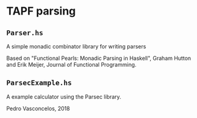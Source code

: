 # TAPF parsing

## `Parser.hs`

A simple monadic combinator library for writing parsers

Based on "Functional Pearls: Monadic Parsing in Haskell", Graham
Hutton and Erik Meijer, Journal of Functional Programming.

## `ParsecExample.hs`

A example calculator using the Parsec library.


Pedro Vasconcelos, 2018
